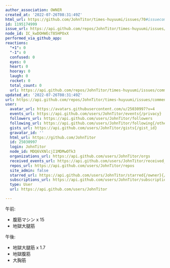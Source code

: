 ```yaml
---
author_association: OWNER
created_at: '2022-07-26T08:31:49Z'
html_url: https://github.com/JohnTitor/times-huyuumi/issues/70#issuecomment-1195174999
id: 1195174999
issue_url: https://api.github.com/repos/JohnTitor/times-huyuumi/issues/70
node_id: IC_kwDOHWEcT85HPOxX
performed_via_github_app: 
reactions:
  "+1": 0
  "-1": 0
  confused: 0
  eyes: 0
  heart: 0
  hooray: 0
  laugh: 0
  rocket: 0
  total_count: 0
  url: https://api.github.com/repos/JohnTitor/times-huyuumi/issues/comments/1195174999/reactions
updated_at: '2022-07-26T08:31:49Z'
url: https://api.github.com/repos/JohnTitor/times-huyuumi/issues/comments/1195174999
user:
  avatar_url: https://avatars.githubusercontent.com/u/25030997?v=4
  events_url: https://api.github.com/users/JohnTitor/events{/privacy}
  followers_url: https://api.github.com/users/JohnTitor/followers
  following_url: https://api.github.com/users/JohnTitor/following{/other_user}
  gists_url: https://api.github.com/users/JohnTitor/gists{/gist_id}
  gravatar_id: ''
  html_url: https://github.com/JohnTitor
  id: 25030997
  login: JohnTitor
  node_id: MDQ6VXNlcjI1MDMwOTk3
  organizations_url: https://api.github.com/users/JohnTitor/orgs
  received_events_url: https://api.github.com/users/JohnTitor/received_events
  repos_url: https://api.github.com/users/JohnTitor/repos
  site_admin: false
  starred_url: https://api.github.com/users/JohnTitor/starred{/owner}{/repo}
  subscriptions_url: https://api.github.com/users/JohnTitor/subscriptions
  type: User
  url: https://api.github.com/users/JohnTitor

---
```

午前:
- 腹筋マシン x 15
- 地獄大腿筋

午後:
- 地獄大腿筋 x 1.7
- 地獄腹筋
- 大胸筋